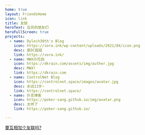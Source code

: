 ```yaml
---
home: true
layout: FriendsHome
icon: link
title: 友链
heroText: 岛风的朋友们
heroFullScreen: true
projects:
  - name: Dylech30th's Blog
    icon: https://sora.ink/wp-content/uploads/2021/04/icon.png
    desc: 是DC姐姐
    link: https://sora.ink/
  - name: MWXの花田
    icon: https://dkrain.com/assets/img/auther.jpg
    desc: MWX!
    link: https://dkrain.com
  - name: ControlNet Blog
    icon: https://controlnet.space/images/avatar.jpg
    desc: 永远13岁~
    link: https://controlnet.space/
  - name: 扑克博客
    icon: https://poker-sang.github.io/img/avatar.png
    desc: 太帅了
    link: https://poker-sang.github.io/

---
```


[要互相加个友联吗?](https://github.com/frg2089/frg2089.github.io/edit/master/docs/friends/index.md)
